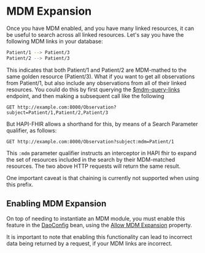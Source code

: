# MDM Expansion

Once you have MDM enabled, and you have many linked resources, it can be useful to search across all linked resources. Let's say you have the following MDM links in your database:
```bash
Patient/1 --> Patient/3
Patient/2 --> Patient/3
```
This indicates that both Patient/1 and Patient/2 are MDM-mathed to the same golden resource (Patient/3).
What if you want to get all observations from Patient/1, but also include any observations from all of their linked resources. You could do this by first querying the [$mdm-query-links](/docs/server_jpa_mdm/mdm_operations.html) endpoint, and then making a subsequent call like the following
```http request
GET http://example.com:8000/Observation?subject=Patient/1,Patient/2,Patient/3
```

But HAPI-FHIR allows a shorthand for this, by means of a Search Parameter qualifier, as follows: 
```http request
GET http://example.com:8000/Observation?subject:mdm=Patient/1
```

This `:mdm` parameter qualifier instructs an interceptor in HAPI fhir to expand the set of resources included in the search by their MDM-matched resources. The two above HTTP requests will return the same result. 

One important caveat is that chaining is currently not supported when using this prefix.

## Enabling MDM Expansion

On top of needing to instantiate an MDM module, you must enable this feature in the [DaoConfig](/hapi-fhir/apidocs/hapi-fhir-jpaserver-api/ca/uhn/fhir/jpa/api/config/DaoConfig.html) bean, using the [Allow MDM Expansion](/hapi-fhir/apidocs/hapi-fhir-jpaserver-api/ca/uhn/fhir/jpa/api/config/DaoConfig.html#setAllowMdmExpansion(boolean)) property.

<div class="helpInfoCalloutBox">
It is important to note that enabling this functionality can lead to incorrect data being returned by a request, if your MDM links are incorrect.
</div>

